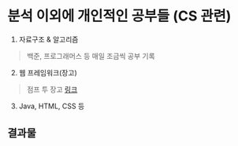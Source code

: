# 분석 이외에 개인적인 공부들 (CS 관련)
1. 자료구조 & 알고리즘  
> 백준, 프로그래머스 등 매일 조금씩 공부 기록
2. 웹 프레임워크(장고)  
> 점프 투 장고 [링크](https://wikidocs.net/book/4223)  
3. Java, HTML, CSS 등
> 
## 결과물
